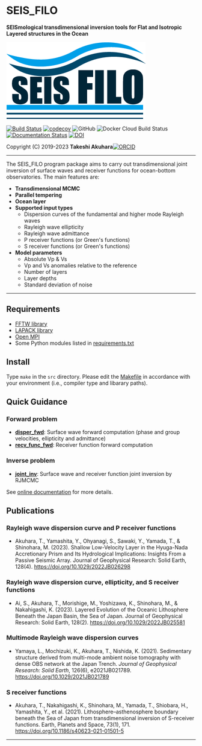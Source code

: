 # SEIS_FILO 

__SEISmological transdimensional inversion tools for Flat and Isotropic Layered structures in the Ocean__ 

![LOGO](./img/SEIS_FILO_LOGO.png)

[![Build Status](https://app.travis-ci.com/akuhara/SEIS_FILO.svg?branch=main)](https://app.travis-ci.com/akuhara/SEIS_FILO)
[![codecov](https://codecov.io/gh/akuhara/SEIS_FILO/branch/main/graph/badge.svg?token=97D1SQ2VAV)](https://codecov.io/gh/akuhara/SEIS_FILO)
![GitHub](https://img.shields.io/github/license/akuhara/SEIS_FILO)
![Docker Cloud Build Status](https://img.shields.io/docker/cloud/build/akuhara/seis-filo)
[![Documentation Status](https://readthedocs.org/projects/seis-filo/badge/?version=latest)](https://seis-filo.readthedocs.io/en/latest/?badge=latest)
[![DOI](https://zenodo.org/badge/DOI/10.5281/zenodo.4082670.svg)](https://doi.org/10.5281/zenodo.4082670)

Copyright (C) 2019-2023 __Takeshi Akuhara__[![ORCID](https://orcid.org/sites/default/files/images/orcid_16x16.png)](https://orcid.org/0000-0002-6129-8459)

___

 

The SEIS_FILO program package aims to carry out transdimensional joint inversion of surface waves and receiver functions for ocean-bottom observatories. The main features are: 

* __Transdimensional MCMC__
* __Parallel tempering__
* __Ocean layer__
* __Supported input types__
    * Dispersion curves of the fundamental and higher mode Rayleigh waves
    * Rayleigh wave ellipticity
    * Rayleigh wave admittance
    * P receiver functions (or Green's functions)
    * S receiver functions (or Green's functions)
* __Model parameters__
    * Absolute Vp & Vs
    * Vp and Vs anomalies relative to the reference
    * Number of layers
    * Layer depths
    * Standard deviation of noise

---

## Requirements
* [FFTW library](http://fftw.org/)
* [LAPACK library](http://www.netlib.org/lapack/)
* [Open MPI](https://www.open-mpi.org/)
* Some Python modules listed in [requirements.txt](https://github.com/akuhara/SEIS_FILO/blob/main/requirements.txt)

  
## Install
Type `make` in the `src` directory. Please edit the [Makefile](https://github.com/akuhara/SEIS_FILO/tree/main/src/Makefile) in accordance with your environment (i.e., compiler type and libarary paths). 


## Quick Guidance
### Forward problem
* [__disper_fwd__](https://github.com/akuhara/SEIS_FILO/tree/main/sample/disper_fwd): Surface wave forward computation (phase and group velocities, ellipticity and admittance)
* [__recv_func_fwd__](https://github.com/akuhara/SEIS_FILO/tree/main/sample/recv_func_fwd): Receiver function forward computation

### Inverse problem
* [__joint_inv__](https://github.com/akuhara/SEIS_FILO/tree/main/sample/joint_inv): Surface wave and receiver function joint inversion by RJMCMC

See [online documentation](https://seis-filo.readthedocs.io/) for more details.

## Publications

### Rayleigh wave dispersion curve and P receiver functions
* Akuhara, T., Yamashita, Y., Ohyanagi, S., Sawaki, Y., Yamada, T., & Shinohara, M. (2023). Shallow Low-Velocity Layer in the Hyuga-Nada Accretionary Prism and Its Hydrological Implications: Insights From a Passive Seismic Array. Journal of Geophysical Research: Solid Earth, 128(4). https://doi.org/10.1029/2022JB026298

### Rayleigh wave dispersion curve, ellipticity, and S receiver functions
* Ai, S., Akuhara, T., Morishige, M., Yoshizawa, K., Shinohara, M., & Nakahigashi, K. (2023). Layered Evolution of the Oceanic Lithosphere Beneath the Japan Basin, the Sea of Japan. Journal of Geophysical Research: Solid Earth, 128(2). https://doi.org/10.1029/2022JB025581

### Multimode Rayleigh wave dispersion curves
* Yamaya, L., Mochizuki, K., Akuhara, T., Nishida, K. (2021). Sedimentary structure derived from multi-mode ambient noise tomography with dense OBS network at the Japan Trench. _Journal of Geophysical Research: Solid Earth_, 126(6), e2021JB021789. https://doi.org/10.1029/2021JB021789

### S receiver functions
* Akuhara, T., Nakahigashi, K., Shinohara, M., Yamada, T., Shiobara, H., Yamashita, Y., et al. (2021). Lithosphere–asthenosphere boundary beneath the Sea of Japan from transdimensional inversion of S-receiver functions. Earth, Planets and Space, 73(1), 171. https://doi.org/10.1186/s40623-021-01501-5

___



